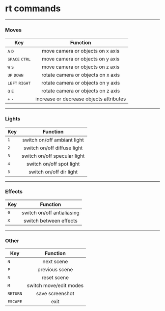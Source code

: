 rt commands
===========

*********
### Moves

|                Key               |                Function                 |
| -------------------------------- |:---------------------------------------:|
| <kbd>A</kbd> <kbd>D</kbd>        | move camera or objects on x axis        |
| <kbd>SPACE</kbd> <kbd>CTRL</kbd> | move camera or objects on y axis        |
| <kbd>W</kbd> <kbd>S</kbd>        | move camera or objects on z axis        |
| <kbd>UP</kbd> <kbd>DOWN</kbd>    | rotate camera or objects on x axis      |
| <kbd>LEFT</kbd> <kbd>RIGHT</kbd> | rotate camera or objects on y axis      |
| <kbd>Q</kbd> <kbd>E</kbd>        | rotate camera or objects on z axis      |
| <kbd>+</kbd> <kbd>-</kbd>        | increase or decrease objects attributes |

**********
### Lights

|     Key      |           Function           |
| ------------ |:----------------------------:|
| <kbd>1</kbd> | switch on/off ambiant light  |
| <kbd>2</kbd> | switch on/off diffuse light  |
| <kbd>3</kbd> | switch on/off specular light |
| <kbd>4</kbd> | switch on/off spot light     |
| <kbd>5</kbd> | switch on/off dir light      |

***********
### Effects

|     Key      |          Function          |
| ------------ |:--------------------------:|
| <kbd>0</kbd> | switch on/off antialiasing |
| <kbd>X</kbd> | switch between effects     |

*********
### Other

|        Key        |        Function        |
| ----------------- |:----------------------:|
| <kbd>N</kbd>      | next scene             |
| <kbd>P</kbd>      | previous scene         |
| <kbd>R</kbd>      | reset scene            |
| <kbd>M</kbd>      | switch move/edit modes |
| <kbd>RETURN</kbd> | save screenshot        |
| <kbd>ESCAPE</kbd> | exit                   |
